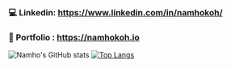 ### 💻 Linkedin: https://www.linkedin.com/in/namhokoh/
### 🧠 Portfolio : https://namhokoh.io 
![Namho's GitHub stats](https://github-readme-stats.vercel.app/api?username=namhkoh&show_icons=true&theme=radical&hide=contribs,issues)
[![Top Langs](https://github-readme-stats.vercel.app/api/top-langs/?username=namhkoh&layout=compact&theme=radical)](https://github.com/namhkoh/github-readme-stats)



<!--
**namhkoh/namhkoh** is a ✨ _special_ ✨ repository because its `README.md` (this file) appears on your GitHub profile.

Here are some ideas to get you started:

- 🔭 I’m currently working on ..
- 🌱 I’m currently learning ..
- 👯 I’m looking to collaborate on ..
- 🤔 I’m looking for help with ..
- 💬 Ask me about ...
- 📫 How to reach me: ...
- 😄 Pronouns: ...
- ⚡ Fun fact: ...
- Integrate gifs into the projects
- AR
### Hi, I'm Namho! 👋
### ⚡ Fun fact: I'm a 🇫🇷 🇰🇷 🇬🇧 native speaker.
### 👨🏻‍💻 Artificial intelligence Center intern at SRA. 
### 🔭 Currently working on co-publishing a paper in Augmented Reality and NLP. (CHI/UBIcomp🤞🏽)
-->
